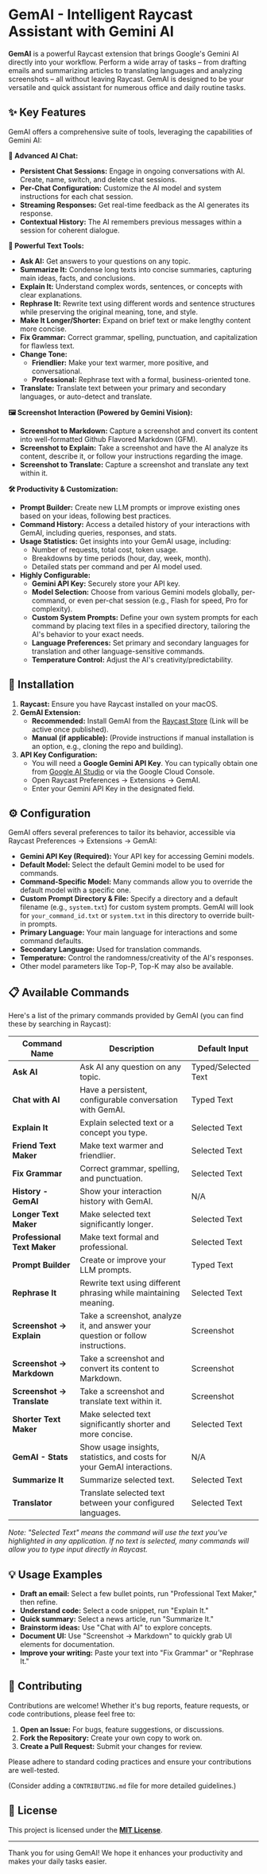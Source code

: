 # GemAI - Intelligent Raycast Assistant with Gemini AI

**GemAI** is a powerful Raycast extension that brings Google's Gemini AI directly into your workflow. Perform a wide array of tasks – from drafting emails and summarizing articles to translating languages and analyzing screenshots – all without leaving Raycast. GemAI is designed to be your versatile and quick assistant for numerous office and daily routine tasks.

## ✨ Key Features

GemAI offers a comprehensive suite of tools, leveraging the capabilities of Gemini AI:

**💬 Advanced AI Chat:**
- **Persistent Chat Sessions:** Engage in ongoing conversations with AI. Create, name, switch, and delete chat sessions.
- **Per-Chat Configuration:** Customize the AI model and system instructions for each chat session.
- **Streaming Responses:** Get real-time feedback as the AI generates its response.
- **Contextual History:** The AI remembers previous messages within a session for coherent dialogue.

**📝 Powerful Text Tools:**
- **Ask AI:** Get answers to your questions on any topic.
- **Summarize It:** Condense long texts into concise summaries, capturing main ideas, facts, and conclusions.
- **Explain It:** Understand complex words, sentences, or concepts with clear explanations.
- **Rephrase It:** Rewrite text using different words and sentence structures while preserving the original meaning, tone, and style.
- **Make It Longer/Shorter:** Expand on brief text or make lengthy content more concise.
- **Fix Grammar:** Correct grammar, spelling, punctuation, and capitalization for flawless text.
- **Change Tone:**
    - **Friendlier:** Make your text warmer, more positive, and conversational.
    - **Professional:** Rephrase text with a formal, business-oriented tone.
- **Translate:** Translate text between your primary and secondary languages, or auto-detect and translate.

**🖼️ Screenshot Interaction (Powered by Gemini Vision):**
- **Screenshot to Markdown:** Capture a screenshot and convert its content into well-formatted Github Flavored Markdown (GFM).
- **Screenshot to Explain:** Take a screenshot and have the AI analyze its content, describe it, or follow your instructions regarding the image.
- **Screenshot to Translate:** Capture a screenshot and translate any text within it.

**🛠️ Productivity & Customization:**
- **Prompt Builder:** Create new LLM prompts or improve existing ones based on your ideas, following best practices.
- **Command History:** Access a detailed history of your interactions with GemAI, including queries, responses, and stats.
- **Usage Statistics:** Get insights into your GemAI usage, including:
    - Number of requests, total cost, token usage.
    - Breakdowns by time periods (hour, day, week, month).
    - Detailed stats per command and per AI model used.
- **Highly Configurable:**
    - **Gemini API Key:** Securely store your API key.
    - **Model Selection:** Choose from various Gemini models globally, per-command, or even per-chat session (e.g., Flash for speed, Pro for complexity).
    - **Custom System Prompts:** Define your own system prompts for each command by placing text files in a specified directory, tailoring the AI's behavior to your exact needs.
    - **Language Preferences:** Set primary and secondary languages for translation and other language-sensitive commands.
    - **Temperature Control:** Adjust the AI's creativity/predictability.

## 🚀 Installation

1. **Raycast:** Ensure you have Raycast installed on your macOS.
2. **GemAI Extension:**
    - **Recommended:** Install GemAI from the [Raycast Store](https://www.raycast.com/store) (Link will be active once published).
    - **Manual (if applicable):** (Provide instructions if manual installation is an option, e.g., cloning the repo and building).
3. **API Key Configuration:**
    - You will need a **Google Gemini API Key**. You can typically obtain one from [Google AI Studio](https://aistudio.google.com/app/apikey) or via the Google Cloud Console.
    - Open Raycast Preferences -> Extensions -> GemAI.
    - Enter your Gemini API Key in the designated field.

## ⚙️ Configuration

GemAI offers several preferences to tailor its behavior, accessible via Raycast Preferences -> Extensions -> GemAI:

- **Gemini API Key (Required):** Your API key for accessing Gemini models.
- **Default Model:** Select the default Gemini model to be used for commands.
- **Command-Specific Model:** Many commands allow you to override the default model with a specific one.
- **Custom Prompt Directory & File:** Specify a directory and a default filename (e.g., `system.txt`) for custom system prompts. GemAI will look for `your_command_id.txt` or `system.txt` in this directory to override built-in prompts.
- **Primary Language:** Your main language for interactions and some command defaults.
- **Secondary Language:** Used for translation commands.
- **Temperature:** Control the randomness/creativity of the AI's responses.
- Other model parameters like Top-P, Top-K may also be available.

## 📋 Available Commands

Here's a list of the primary commands provided by GemAI (you can find these by searching in Raycast):

| Command Name                 | Description                                                                          | Default Input      |
| ---------------------------- | ------------------------------------------------------------------------------------ | ------------------ |
| **Ask AI**                   | Ask AI any question on any topic.                                                    | Typed/Selected Text |
| **Chat with AI**             | Have a persistent, configurable conversation with GemAI.                             | Typed Text         |
| **Explain It**               | Explain selected text or a concept you type.                                         | Selected Text      |
| **Friend Text Maker**        | Make text warmer and friendlier.                                                     | Selected Text      |
| **Fix Grammar**              | Correct grammar, spelling, and punctuation.                                          | Selected Text      |
| **History - GemAI**          | Show your interaction history with GemAI.                                            | N/A                |
| **Longer Text Maker**        | Make selected text significantly longer.                                             | Selected Text      |
| **Professional Text Maker**  | Make text formal and professional.                                                   | Selected Text      |
| **Prompt Builder**           | Create or improve your LLM prompts.                                                  | Typed Text         |
| **Rephrase It**              | Rewrite text using different phrasing while maintaining meaning.                     | Selected Text      |
| **Screenshot -> Explain**    | Take a screenshot, analyze it, and answer your question or follow instructions.      | Screenshot         |
| **Screenshot -> Markdown**   | Take a screenshot and convert its content to Markdown.                               | Screenshot         |
| **Screenshot -> Translate**  | Take a screenshot and translate text within it.                                      | Screenshot         |
| **Shorter Text Maker**       | Make selected text significantly shorter and more concise.                           | Selected Text      |
| **GemAI - Stats**            | Show usage insights, statistics, and costs for your GemAI interactions.              | N/A                |
| **Summarize It**             | Summarize selected text.                                                             | Selected Text      |
| **Translator**               | Translate selected text between your configured languages.                             | Selected Text      |

*Note: "Selected Text" means the command will use the text you've highlighted in any application. If no text is selected, many commands will allow you to type input directly in Raycast.*

## 💡 Usage Examples

- **Draft an email:** Select a few bullet points, run "Professional Text Maker," then refine.
- **Understand code:** Select a code snippet, run "Explain It."
- **Quick summary:** Select a news article, run "Summarize It."
- **Brainstorm ideas:** Use "Chat with AI" to explore concepts.
- **Document UI:** Use "Screenshot -> Markdown" to quickly grab UI elements for documentation.
- **Improve your writing:** Paste your text into "Fix Grammar" or "Rephrase It."

## 🤝 Contributing

Contributions are welcome! Whether it's bug reports, feature requests, or code contributions, please feel free to:

1. **Open an Issue:** For bugs, feature suggestions, or discussions.
2. **Fork the Repository:** Create your own copy to work on.
3. **Create a Pull Request:** Submit your changes for review.

Please adhere to standard coding practices and ensure your contributions are well-tested.

(Consider adding a `CONTRIBUTING.md` file for more detailed guidelines.)

## 📜 License

This project is licensed under the **[MIT License](LICENSE)**.

---

Thank you for using GemAI! We hope it enhances your productivity and makes your daily tasks easier.
